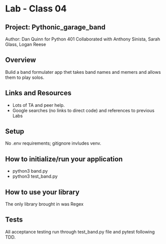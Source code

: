 # Lab - Class 04

## Project: Pythonic_garage_band

Author: Dan Quinn for Python 401
Collaborated with Anthony Sinista, Sarah Glass, Logan Reese

## Overview

Bulid a band formulater app thet takes band names and memers and allows them to play solos.

## Links and Resources

* Lots of TA and peer help.
* Google searches (no links to direct code) and references to previous Labs

## Setup

No .env requirements; gitignore invludes venv.

## How to initialize/run your application

* python3 band.py
* python3 test_band.py

## How to use your library

The only library brought in was Regex

## Tests

All acceptance testing run through test_band.py file and pytest following TDD.
